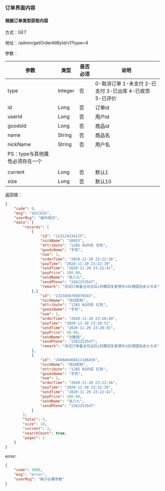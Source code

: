 ### 订单界面内容

#### 根据订单类型获取内容
方式：GET

地址：/admin/getOrderAllById/v1?type=4

参数：

|参数|类型|是否必须|说明|
|---|---|---|---|
|type|Integer|否|0-取消订单 1-未支付 2-已支付 3-已出库 4-已收货 5-已评价|
|id|Long|否|订单id|
|userId|Long|否|用户id|
|goodsId|Long|否|商品id|
|name|String|否|商品名|
|nickName|String|否|用户名|
|PS：type与其他属性必须存在一个|
||
|current|Long|否|默认1|
|size|Long|否|默认10|




返回值：
```json
{
    "code": 0,
    "msg": "SUCCESS",
    "userMsg": "操作成功",
    "data": {
        "records": [
            {
                "id": "123124234125",
                "nickName": "18453",
                "attribute": "128G 4G内存 白色",
                "goodsName": "手机",
                "num": 1,
                "orderTime": "2020-11-20 23:22:36",
                "payTime": "2020-11-20 23:22:39",
                "sendTime": "2020-11-20 23:22:41",
                "payPrice": 100.00,
                "sendName": "张八九",
                "sendPhone": "1562253547",
                "remark": "测试订单备注司法后i的撒回复爱德华iOS德国哈皮士大夫"
            },{
                "id": "1323456789876543",
                "nickName": "测试昵称",
                "attribute": "128G 6G内存 红色",
                "goodsName": "手机",
                "num": 1,
                "orderTime": "2020-11-20 23:20:49",
                "payTime": "2020-11-20 23:20:51",
                "sendTime": "2020-11-20 23:20:55",
                "payPrice": 50.00,
                "sendName": "刘教授",
                "sendPhone": "1562253547",
                "remark": "测试订单备注司法后i的撒回复爱德华iOS德国哈皮士大夫"
            },
            {
                "id": "246846468411186456",
                "nickName": "测试昵称",
                "attribute": "128G 6G内存 红色",
                "goodsName": "手机",
                "num": 1,
                "orderTime": "2020-11-20 23:22:36",
                "payTime": "2020-11-20 23:22:39",
                "sendTime": "2020-11-20 23:22:41",
                "payPrice": 100.00,
                "sendName": "张八九",
                "sendPhone": "1562253547"
            }
        ],
        "total": 5,
        "size": 10,
        "current": 1,
        "searchCount": true,
        "pages": 1
    }
}
```

error:
```json
{
    "code": 5000,
    "msg": "error",
    "userMsg": "缺少必要参数"
}
```

